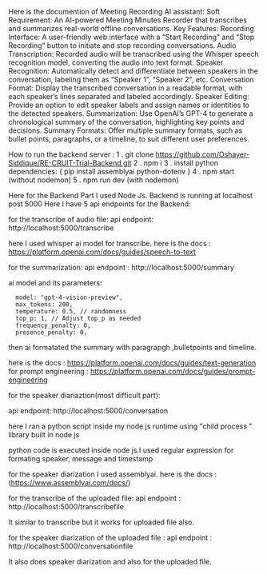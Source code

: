 Here is the documention of Meeting Recording AI assistant:
Soft Requirement:
    An AI-powered Meeting Minutes Recorder that transcribes and summarizes real-world offline conversations.
    Key Features:
        Recording Interface: 
        A user-friendly web interface with a “Start Recording” and “Stop Recording” button to initiate and stop recording conversations.
        Audio Transcription:
         Recorded audio will be transcribed using the Whisper speech recognition model, converting the audio into text format.
        Speaker Recognition:
         Automatically detect and differentiate between speakers in the conversation, labeling them as “Speaker 1”, “Speaker 2", etc.
        Conversation Format:
         Display the transcribed conversation in a readable format, with each speaker’s lines separated and labeled accordingly.
        Speaker Editing:
         Provide an option to edit speaker labels and assign names or identities to the detected speakers.
        Summarization: Use OpenAI’s GPT-4 to generate a chronological summary of the conversation, highlighting key points and decisions.
        Summary Formats:
         Offer multiple summary formats, such as bullet points, paragraphs, or a timeline, to suit different user preferences.



How to run the backend server :
    1 . git clone https://github.com/Oshayer-Siddique/RE-CRUIT-Trial-Backend.git
    2 . npm i
    3 . install python dependencies:
        {
            pip install assemblyai python-dotenv
        }
    4 . npm start
        (without nodemon)
    5 . npm run dev
        (with nodemon)
         
    

Here for the Backend Part I used Node Js. Backend is running at localhost post 5000
Here I have 5 api endpoints for the Backend:

for the transcribe of audio file:
    api endpoint: http://localhost:5000/transcribe

here I used whisper ai model for transcribe. 
here is the docs : https://platform.openai.com/docs/guides/speech-to-text



for the summarization:
api endpoint : http://localhost:5000/summary

ai model and its parameters:

      model: "gpt-4-vision-preview",
      max_tokens: 200,
      temperature: 0.5, // randomness
      top_p: 1, // Adjust top_p as needed
      frequency_penalty: 0,
      presence_penalty: 0,
then ai formatated the summary with paragrapgh ,bulletpoints and timeline.

here is the docs       : https://platform.openai.com/docs/guides/text-generation
for prompt engineering : https://platform.openai.com/docs/guides/prompt-engineering



for the speaker diariaztion(most difficult part):

api endpoint: http://localhost:5000/conversation

here I ran a python script inside my node js runtime using "child process " library built in node js

python code is executed inside node js.I used regular expression for formating speaker, message and timestamp


for the speaker diarization I used assemblyai. here is the docs : 
(https://www.assemblyai.com/docs/)



for the transcribe of the uploaded file:
api endpoint : http://localhost:5000/transcribefile

It similar to transcribe but it works for uploaded file also.


for the speaker diarization of the uploaded file :
    api endpoint : http://localhost:5000/conversationfile


It also does speaker diarization and also for the uploaded file.



